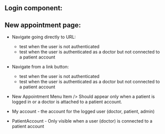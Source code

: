 

## Login component:


## New appointment page:

* Navigate going directly to URL:
    * test when the user is not authenticated
    * test when the user is authenticated as a doctor but not connected to a patient account

* Navigate from a link button:
    * test when the user is not authenticated
    * test when the user is authenticated as a doctor but not connected to a patient account

* New Appointment Menu Item /> Should appear only when a patient is logged in or a doctor is attached
to a patient account.


* My account - the account for the logged user (doctor, patient, admin)

* PatientAccount - Only visible when a user (doctor) is connected to a patient account

